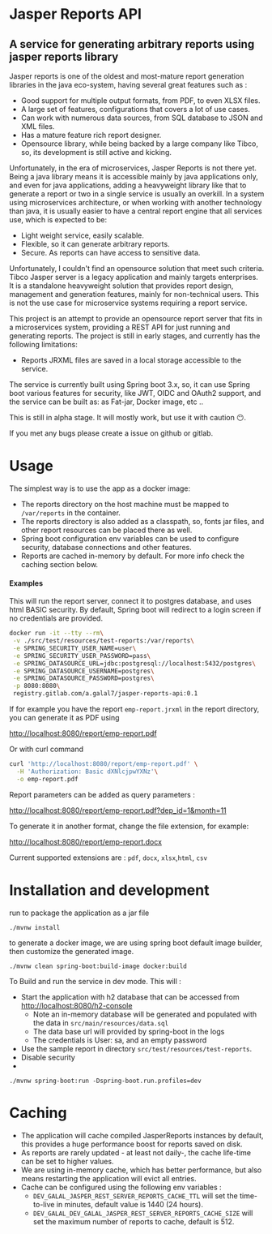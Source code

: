 # Jasper Reports API
## A service for generating arbitrary reports using jasper reports library

Jasper reports is one of the oldest and most-mature report generation libraries in the java eco-system, having several great features such as :
- Good support for multiple output formats, from PDF, to even XLSX files.
- A large set of features, configurations that covers a lot of use cases.
- Can work with numerous data sources, from SQL database to JSON and XML files.
- Has a mature feature rich report designer.
- Opensource library, while being backed by a large company like Tibco, so, its development is still active and kicking.

Unfortunately, in the era of microservices, Jasper Reports is not there yet. Being a java library means it is accessible mainly by java applications only, and even for java applications, adding a heavyweight library like that to generate a report or two in a single service is usually an overkill.
In a system using microservices architecture, or when working with another technology than java, it is usually easier to have a central report engine that all services use, which is expected to be:
- Light weight service, easily scalable.
- Flexible, so it can generate arbitrary reports.
- Secure. As reports can have access to sensitive data.

Unfortunately, I couldn't find an opensource solution that meet such criteria. Tibco Jasper server is a legacy application and mainly targets enterprises. It is a standalone heavyweight solution that provides report design, management and generation features, mainly for non-technical users. This is not the use case for microservice systems requiring a report service.

This project is an attempt to provide an opensource report server that fits in a microservices system, providing a REST API for just running and generating reports.
The project is still in early stages, and currently has the following limitations:
- Reports JRXML files are saved in a local storage accessible to the service.

The service is currently built using Spring boot 3.x, so, it can use Spring boot various features for security, like JWT, OIDC and OAuth2 support, and the service can be built as: as Fat-jar, Docker image, etc ..

This is still in alpha stage. It will mostly work, but use it with caution 😶.

If you met any bugs please create a issue on github or gitlab.

# Usage

The simplest way is to use the app as a docker image:
- The reports directory on the host machine must be mapped to `/var/reports` in the container.
- The reports directory is also added as a classpath, so, fonts jar files, and other report resources can be placed there as well.
- Spring boot configuration env variables can be used to configure security, database connections and other features.
- Reports are cached in-memory by default. For more info check the caching section below.

#### Examples 

This will run the report server, connect it to postgres database, and uses html BASIC security. By default, Spring boot will redirect to a login screen if no credentials are provided.

```sh
docker run -it --tty --rm\
 -v ./src/test/resources/test-reports:/var/reports\
 -e SPRING_SECURITY_USER_NAME=user\
 -e SPRING_SECURITY_USER_PASSWORD=pass\
 -e SPRING_DATASOURCE_URL=jdbc:postgresql://localhost:5432/postgres\
 -e SPRING_DATASOURCE_USERNAME=postgres\
 -e SPRING_DATASOURCE_PASSWORD=postgres\
 -p 8080:8080\
 registry.gitlab.com/a.galal7/jasper-reports-api:0.1
```

If for example you have the report `emp-report.jrxml` in the report directory, you can generate it as PDF using

[http://localhost:8080/report/emp-report.pdf](http://localhost:8080/report/emp-report.pdf)

Or with curl command

```sh
curl 'http://localhost:8080/report/emp-report.pdf' \
  -H 'Authorization: Basic dXNlcjpwYXNz'\
  -o emp-report.pdf
```

Report parameters can be added as query parameters :

[http://localhost:8080/report/emp-report.pdf?dep_id=1&month=11](http://localhost:8080/report/emp-report.pdf?dep_id=1&month=11)



To generate it in another format, change the file extension, for example:

[http://localhost:8080/report/emp-report.docx](http://localhost:8080/report/emp-report.docx)

Current supported extensions are : `pdf`, `docx`, `xlsx`,`html`, `csv`


# Installation and development

run to package the application as a jar file
```shell
./mvnw install
```

to generate a docker image, we are using spring boot default image builder, then customize the generated image.
```shell
./mvnw clean spring-boot:build-image docker:build
```


To Build and run the service in dev mode. 
This will :
- Start the application with h2 database that can be accessed from [http://localhost:8080/h2-console](http://localhost:8080/h2-console)
  - Note an in-memory database will be generated and populated with the data in `src/main/resources/data.sql`
  - The data base url will provided by spring-boot in the logs
  - The credentials is User: sa, and an empty password
- Use the sample report in directory `src/test/resources/test-reports`.
- Disable security
- 
```shell
./mvnw spring-boot:run -Dspring-boot.run.profiles=dev
```

# Caching

- The application will cache compiled JasperReports instances by default, this provides a huge performance boost for reports saved on disk.
- As reports are rarely updated - at least not daily-, the cache life-time can be set to higher values.
- We are using in-memory cache, which has better performance, but also means restarting the application will evict all entries.
- Cache can be configured using the following env variables :
  - `DEV_GALAL_JASPER_REST_SERVER_REPORTS_CACHE_TTL` will set the time-to-live in minutes, default value is 1440 (24 hours).
  - `DEV_GALAL_DEV_GALAL_JASPER_REST_SERVER_REPORTS_CACHE_SIZE` will set the maximum number of reports to cache, default is 512.
